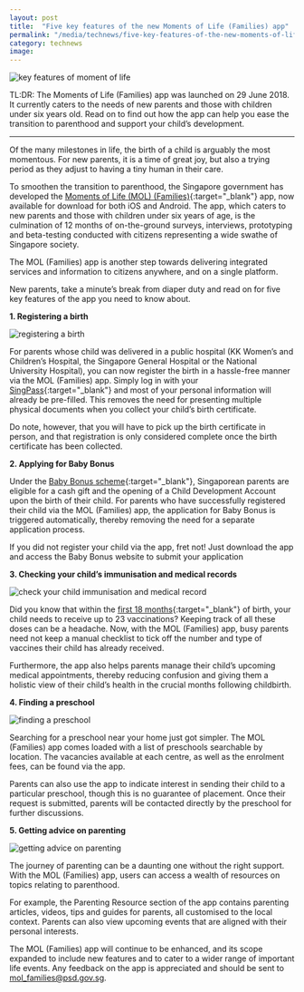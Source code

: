 ```yaml
---
layout: post
title:  "Five key features of the new Moments of Life (Families) app"
permalink: "/media/technews/five-key-features-of-the-new-moments-of-life-app"
category: technews
image: 
---
```


![key features of moment of life](/images/technews/five-key-features-of-the-new-moments-of-life-app-part-1.jpg)

TL:DR: The Moments of Life (Families) app was launched on 29 June 2018.  It currently caters to the needs of new parents and those with children under six years old. Read on to find out how the app can help you ease the transition to parenthood and support your child’s development.

---

Of the many milestones in life, the birth of a child is arguably the most momentous. For new parents, it is a time of great joy, but also a trying period as they adjust to having a tiny human in their care.

To smoothen the transition to parenthood, the Singapore government has developed the [Moments of Life (MOL) (Families)](https://www.smartnation.sg/initiatives/moments-of-life-(families)){:target="_blank"} app, now available for download for both iOS and Android. The app, which caters to new parents and those with children under six years of age, is the culmination of 12 months of on-the-ground surveys, interviews, prototyping and beta-testing conducted with citizens representing a wide swathe of Singapore society. 

The MOL (Families) app is another step towards delivering integrated services and information to citizens anywhere, and on a single platform. 

New parents, take a minute’s break from diaper duty and read on for five key features of the app you need to know about.

 
**1. Registering a birth**

![registering a birth](/images/technews/five-key-features-of-the-new-moments-of-life-app-part-2.png)

For parents whose child was delivered in a public hospital (KK Women’s and Children’s Hospital, the Singapore General Hospital or the National University Hospital), you can now register the birth in a hassle-free manner via the MOL (Families) app. Simply log in with your [SingPass](https://www.singpass.gov.sg/spauth/login/loginpage?URL=%2F&TAM_OP=login){:target="_blank"} and most of your personal information will already be pre-filled. This removes the need for presenting multiple physical documents when you collect your child’s birth certificate.

Do note, however, that you will have to pick up the birth certificate in person, and that registration is only considered complete once the birth certificate has been collected.
 

**2. Applying for Baby Bonus**

Under the [Baby Bonus scheme](https://www.msf.gov.sg/policies/Strong-and-Stable-Families/Supporting-Families/Pages/Baby-Bonus-Scheme.aspx){:target="_blank"}, Singaporean parents are eligible for a cash gift and the opening of a Child Development Account upon the birth of their child. For parents who have successfully registered their child via the MOL (Families) app, the application for Baby Bonus is triggered automatically, thereby removing the need for a separate application process.

If you did not register your child via the app, fret not! Just download the app and access the Baby Bonus website to submit your application
 

**3. Checking your child’s immunisation and medical records**

![check your child immunisation and medical record](/images/technews/five-key-features-of-the-new-moments-of-life-app-part-3.png)

Did you know that within the [first 18 months](https://www.healthhub.sg/live-healthy/363/immunisation_chart_based_on_age){:target="_blank"} of birth, your child needs to receive up to 23 vaccinations? Keeping track of all these doses can be a headache. Now, with the MOL (Families) app, busy parents need not keep a manual checklist to tick off the number and type of vaccines their child has already received. 

Furthermore, the app also helps parents manage their child’s upcoming medical appointments, thereby reducing confusion and giving them a holistic view of their child’s health in the crucial months following childbirth.


**4. Finding a preschool**

![finding a preschool](/images/technews/five-key-features-of-the-new-moments-of-life-app-part-4.png)

Searching for a preschool near your home just got simpler. The MOL (Families) app comes loaded with a list of preschools searchable by location. The vacancies available at each centre, as well as the enrolment fees, can be found via the app.


Parents can also use the app to indicate interest in sending their child to a particular preschool, though this is no guarantee of placement. Once their request is submitted, parents will be contacted directly by the preschool for further discussions.

 
**5. Getting advice on parenting**

![getting advice on parenting](/images/technews/five-key-features-of-the-new-moments-of-life-app-part-5.png)

The journey of parenting can be a daunting one without the right support. With the MOL (Families) app, users can access a wealth of resources on topics relating to parenthood. 

For example, the Parenting Resource section of the app contains parenting articles, videos, tips and guides for parents, all customised to the local context. Parents can also view upcoming events that are aligned with their personal interests.

The MOL (Families) app will continue to be enhanced, and its scope expanded to include new features and to cater to a wider range of important life events. Any feedback on the app is appreciated and should be sent to mol_families@psd.gov.sg.
